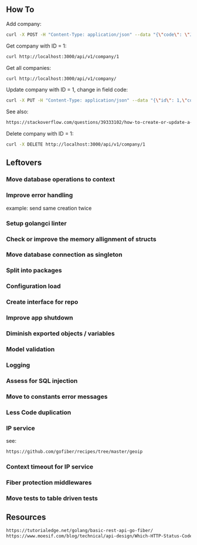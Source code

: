 ## How To
Add company:
```sh
curl -X POST -H "Content-Type: application/json" --data "{\"code\": \"J1234\", \"name\": \"avata\", \"country\": \"Fidji\", \"website\": \"avata.fj\", \"phone\": \"+55 12345\"}" http://localhost:3000/api/v1/company
```
Get company with ID = 1:
```sh
curl http://localhost:3000/api/v1/company/1
```
Get all companies:
```sh
curl http://localhost:3000/api/v1/company/
```
Update company with ID = 1, change in field code:
```sh
curl -X PUT -H "Content-Type: application/json" --data "{\"id\": 1,\"code\": \"Jxxxx\", \"name\": \"avata\", \"country\": \"Fidji\", \"website\": \"avata.fj\", \"phone\": \"+55 12345\"}" http://localhost:3000/api/v1/company
```
See also: 
```html
https://stackoverflow.com/questions/39333102/how-to-create-or-update-a-record-with-gorm
```
Delete company with ID = 1:
```sh
curl -X DELETE http://localhost:3000/api/v1/company/1
```


## Leftovers
### Move database operations to context
### Improve error handling
example: send same creation twice
### Setup golangci linter
### Check or improve the memory allignment of structs
### Move database connection as singleton
### Split into packages
### Configuration load
### Create interface for repo
### Improve app shutdown
### Diminish exported objects / variables
### Model validation
### Logging
### Assess for SQL injection
### Move to constants error messages
### Less Code duplication
### IP service
see:
```html
https://github.com/gofiber/recipes/tree/master/geoip
```
### Context timeout for IP service
### Fiber protection middlewares
### Move tests to table driven tests


## Resources
```html
https://tutorialedge.net/golang/basic-rest-api-go-fiber/
https://www.moesif.com/blog/technical/api-design/Which-HTTP-Status-Code-To-Use-For-Every-CRUD-App/
```